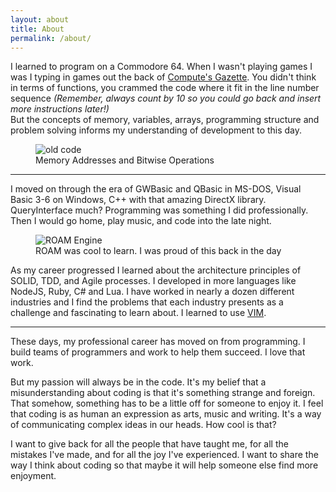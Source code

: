 ```yaml
---
layout: about
title: About
permalink: /about/
---
```


I learned to program on a Commodore 64. 
When I wasn't playing games I was I typing in games out the back of [Compute's Gazette]( https://archive.org/details/compute-gazette). 
You didn't think in terms of functions, you crammed the code where
it fit in the line number sequence *(Remember, always count by 10 so you could go back and insert
more instructions later!)*  
But the concepts of memory, variables, arrays, programming structure and problem solving 
informs my understanding of development to this day.

<figure>
  <img src="{{site.url}}/assets/images/check-joystick.png" alt="old code"/>
  <figcaption>Memory Addresses and Bitwise Operations</figcaption>
</figure>

---

I moved on through the era of GWBasic and QBasic in MS-DOS, Visual Basic 3-6 on Windows,
C++ with that amazing DirectX library. QueryInterface much? 
Programming was something I did professionally. Then I would go home, play music, and 
code into the late night.

<figure>
  <img src="{{site.url}}/assets/images/ss_Interface2.jpg" alt="ROAM Engine"/>
  <figcaption>ROAM was cool to learn. I was proud of this back in the day</figcaption>
</figure>

As my career progressed I learned about the architecture principles
of SOLID, TDD, and Agile processes. I developed in more languages like NodeJS, Ruby, C# and Lua. 
I have worked in nearly a dozen different industries and I find the problems that each industry presents as a challenge and fascinating to learn about. I learned to use [VIM](https://github.com/vim/vim).

---

These days, my professional career has moved on from programming. I build teams
of programmers and work to help them succeed. I love that work. 

But my passion will always be in the code.
It's my belief that a misunderstanding about coding is that it's something strange
and foreign. That somehow, something has to be a little off for someone to enjoy it.
I feel that coding is as human an expression as arts, music and writing. It's 
a way of communicating complex ideas in our heads. How cool is that? 

I want to give back for all the people that have taught me, for all the mistakes 
I've made, and for all the joy I've experienced. I want to share the way I think
about coding so that maybe it will help someone else find more enjoyment. 
